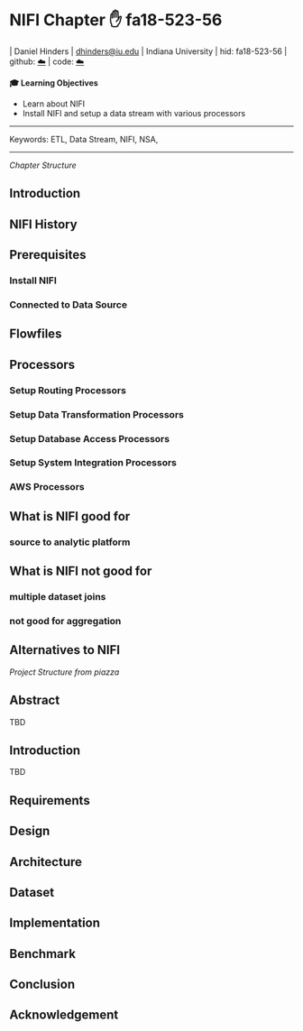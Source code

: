 # NIFI Chapter :hand: fa18-523-56

| Daniel Hinders
| dhinders@iu.edu
| Indiana University
| hid: fa18-523-56
| github: [:cloud:](https://github.com/cloudmesh-community/fa18-523-56/blob/master/project-report/report.md)
| code: [:cloud:](https://github.com/cloudmesh-community/fa18-523-56/blob/master/project-code/code)

**:mortar_board: Learning Objectives**

* Learn about NIFI
* Install NIFI and setup a data stream with various processors
---

Keywords: ETL, Data Stream, NIFI, NSA, 

---

*Chapter Structure*

## Introduction

## NIFI History

## Prerequisites

### Install NIFI

### Connected to Data Source

## Flowfiles

## Processors

### Setup Routing Processors

### Setup Data Transformation Processors

### Setup Database Access Processors

### Setup System Integration Processors

### AWS Processors

## What is NIFI good for
### source to analytic platform
### 

## What is NIFI not good for
### multiple dataset joins
### not good for aggregation  


## Alternatives to NIFI




*Project Structure from piazza*

## Abstract

TBD

## Introduction

TBD

## Requirements

## Design 

## Architecture

## Dataset

## Implementation

## Benchmark

## Conclusion

## Acknowledgement
